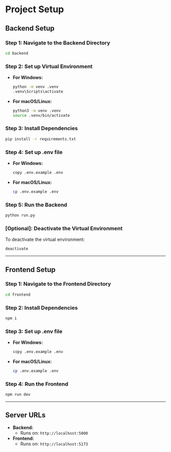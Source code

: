 # Project Setup

## Backend Setup

### Step 1: Navigate to the Backend Directory

```bash
cd backend
```

### Step 2: Set up Virtual Environment

- **For Windows:**

  ```bash
  python -m venv .venv
  .venv\Scripts\activate
  ```

- **For macOS/Linux:**
  ```bash
  python3 -m venv .venv
  source .venv/bin/activate
  ```

### Step 3: Install Dependencies

```bash
pip install -r requirements.txt
```

### Step 4: Set up .env file

- **For Windows:**

  ```bash
  copy .env.example .env
  ```

- **For macOS/Linux:**
  ```bash
  cp .env.example .env
  ```

### Step 5: Run the Backend

```bash
python run.py
```

### [Optional]: Deactivate the Virtual Environment

To deactivate the virtual environment:

```bash
deactivate
```

---

## Frontend Setup

### Step 1: Navigate to the Frontend Directory

```bash
cd frontend
```

### Step 2: Install Dependencies

```bash
npm i
```
### Step 3: Set up .env file

- **For Windows:**

  ```bash
  copy .env.example .env
  ```

- **For macOS/Linux:**
  ```bash
  cp .env.example .env
  ```

### Step 4: Run the Frontend

```bash
npm run dev
```

---

## Server URLs

- **Backend:**
  - Runs on: `http://localhost:5000`
- **Frontend:**
  - Runs on: `http://localhost:5173`
